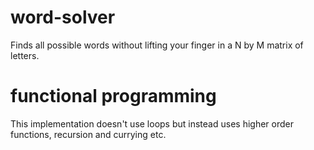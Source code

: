 word-solver
===========
Finds all possible words without lifting your finger in a N by M matrix of letters.

functional programming
======================
This implementation doesn't use loops but instead uses higher order functions, recursion and currying etc.
